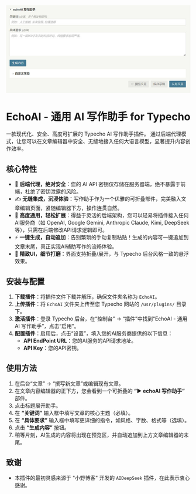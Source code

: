 ![Screenshot](https://github.com/coffoxo/echoAI/blob/main/Screenshot.jpg)

# EchoAI - 通用 AI 写作助手 for Typecho
 
一款现代化、安全、高度可扩展的 Typecho AI 写作助手插件。
通过后端代理模式，让您可以在文章编辑器中安全、无缝地接入任何大语言模型，显著提升内容创作效率。
 
## 核心特性
 
*   🚀 **后端代理，绝对安全**：您的 AI API 密钥仅存储在服务器端，绝不暴露于前端，杜绝了密钥泄露的风险。
*   ✍️ **无缝集成，沉浸体验**：写作助手作为一个优雅的可折叠部件，完美融入文章编辑页面，紧随编辑器下方，操作连贯自然。
*   🧩 **高度通用，轻松扩展**：得益于灵活的后端架构，您可以轻易将插件接入任何AI服务商（如 OpenAI, Google Gemini, Anthropic Claude, Kimi, DeepSeek 等），只需在后端修改API请求逻辑即可。
*   ⚡️ **一键生成，自动追加**：告别繁琐的手动复制粘贴！生成的内容可一键追加到文章末尾，真正实现AI辅助写作的流畅体验。
*   🎨 **精致UI，细节打磨**：界面支持折叠/展开，与 Typecho 后台风格一致的悬浮效果。
 

## 安装与配置
 
1.  **下载插件**：将插件文件下载并解压，确保文件夹名称为 `EchoAI`。
2.  **上传插件**：将 `EchoAI` 文件夹上传至您 Typecho 网站的 `/usr/plugins/` 目录下。
3.  **激活插件**：登录 Typecho 后台，在“控制台” -> “插件”中找到“EchoAI - 通用 AI 写作助手”，点击“启用”。
4.  **配置插件**：启用后，点击“设置”，填入您的AI服务商提供的以下信息：
    *   **API EndPoint URL**：您的AI服务的API请求地址。
    *   **API Key**：您的API密钥。
 
## 使用方法
 
1.  在后台“文章” -> “撰写新文章”或编辑现有文章。
2.  在文章内容编辑器的正下方，您会看到一个可折叠的 **“▶ echoAI 写作助手”** 部件。
3.  点击标题展开助手。
4.  在 **“关键词”** 输入框中填写文章的核心主题（必填）。
5.  在 **“具体要求”** 输入框中填写更详细的指令，如风格、字数、格式等（选填）。
6.  点击 **“生成内容”** 按钮。
7.  稍等片刻，AI生成的内容将出现在预览区，并自动追加到上方文章编辑器的末尾。
 
## 致谢
 
*   本插件的最初灵感来源于 "小野博客" 开发的 `AIDeepSeek` 插件，在此表示衷心感谢。
 
